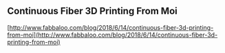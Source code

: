 ## Continuous Fiber 3D Printing From Moi
  
  [http://www.fabbaloo.com/blog/2018/6/14/continuous-fiber-3d-printing-from-moi](http://www.fabbaloo.com/blog/2018/6/14/continuous-fiber-3d-printing-from-moi)
